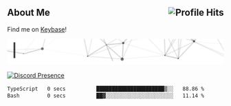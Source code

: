 <h2>About Me <img align="right" alt="Profile Hits" src="https://komarev.com/ghpvc/?username=kannadev&style=flat-square"></h2>

Find me on [Keybase](https://keybase.io/hazeldev)!

[<img src="https://raw.githubusercontent.com/KannaDev/KannaDev/main/intro.gif" alt="👋 Hi there! I'm Kanna." title="👋 Hi there! I'm Kanna"/>](https://github.com/KannaDev/)

[![Discord Presence](https://lanyard.cnrad.dev/api/317728561106518019)](https://discord.com/users/317728561106518019)

<!--START_SECTION:waka-->

```text
TypeScript   0 secs          ██████████████████████▒░░   88.86 %
Bash         0 secs          ██▓░░░░░░░░░░░░░░░░░░░░░░   11.14 %
```

<!--END_SECTION:waka-->
